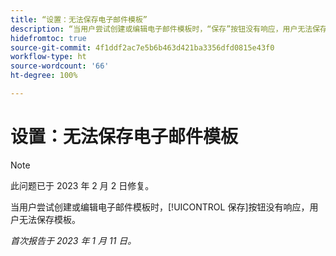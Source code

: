 ```yaml
---
title: “设置：无法保存电子邮件模板”
description: “当用户尝试创建或编辑电子邮件模板时，“保存”按钮没有响应，用户无法保存模板。”
hidefromtoc: true
source-git-commit: 4f1ddf2ac7e5b6b463d421ba3356dfd0815e43f0
workflow-type: ht
source-wordcount: '66'
ht-degree: 100%

---
```



# 设置：无法保存电子邮件模板

>[!NOTE]
>
>此问题已于 2023 年 2 月 2 日修复。

当用户尝试创建或编辑电子邮件模板时，[!UICONTROL 保存]按钮没有响应，用户无法保存模板。

_首次报告于 2023 年 1 月 11 日。_

